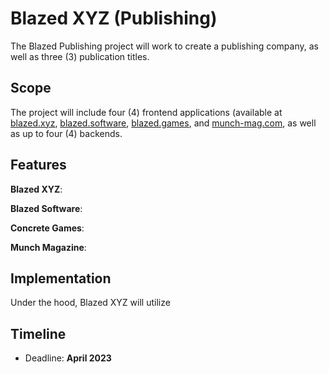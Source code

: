 # Blazed XYZ (Publishing)
The Blazed Publishing project will work to create a publishing company, as well as three (3) publication titles.

## Scope
The project will include four (4) frontend applications (available at [blazed.xyz](https://blazed.xyz/), [blazed.software](https://blazed.software/), [blazed.games](https://blazed.games/), and [munch-mag.com](https://munch-mag.com/), as well as up to four (4) backends.

## Features

**Blazed XYZ**:

**Blazed Software**:

**Concrete Games**:

**Munch Magazine**:

## Implementation
Under the hood, Blazed XYZ will utilize

## Timeline
- Deadline: **April 2023**